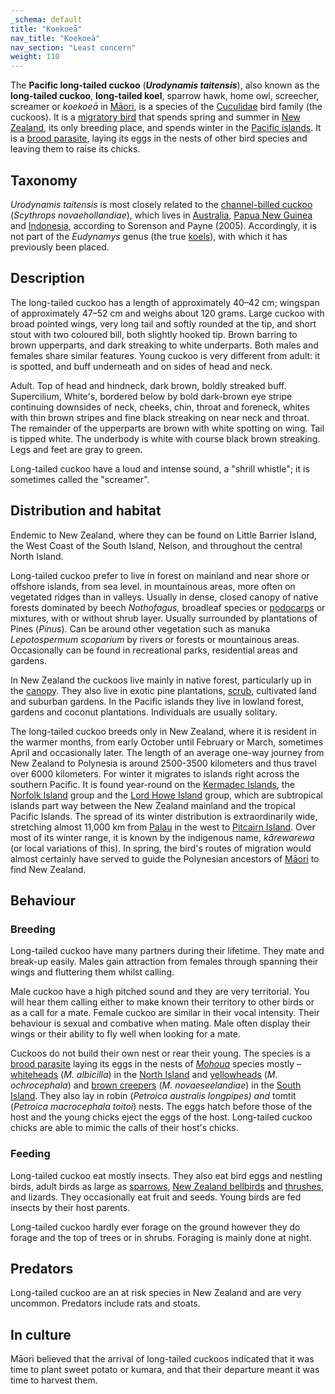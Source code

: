 ```yaml
---
_schema: default
title: "Koekoeā"
nav_title: "Koekoeā"
nav_section: "Least concern"
weight: 110
---
```

                                  



 

The **Pacific long-tailed cuckoo** (_**Urodynamis taitensis**_), also known as the **long-tailed cuckoo**, **long-tailed koel**, sparrow hawk, home owl, screecher, screamer or _koekoeā_ in [Māori](https://en.wikipedia.org/wiki/M%C4%81ori_language), is a species of the [Cuculidae](https://en.wikipedia.org/wiki/Cuculidae) bird family (the cuckoos). It is a [migratory bird](https://en.wikipedia.org/wiki/Bird_migration) that spends spring and summer in [New Zealand](https://en.wikipedia.org/wiki/New_Zealand), its only breeding place, and spends winter in the [Pacific islands](https://en.wikipedia.org/wiki/Pacific_islands). It is a [brood parasite](https://en.wikipedia.org/wiki/Brood_parasite), laying its eggs in the nests of other bird species and leaving them to raise its chicks.

Taxonomy
------------

_Urodynamis taitensis_ is most closely related to the [channel-billed cuckoo](https://en.wikipedia.org/wiki/Channel-billed_cuckoo) (_Scythrops novaehollandiae_), which lives in [Australia](https://en.wikipedia.org/wiki/Australia), [Papua New Guinea](https://en.wikipedia.org/wiki/Papua_New_Guinea) and [Indonesia](https://en.wikipedia.org/wiki/Indonesia), according to Sorenson and Payne (2005). Accordingly, it is not part of the _Eudynamys_ genus (the true [koels](https://en.wikipedia.org/wiki/Koel)), with which it has previously been placed.

Description
---------------

The long-tailed cuckoo has a length of approximately 40–42 cm; wingspan of approximately 47–52 cm and weighs about 120 grams. Large cuckoo with broad pointed wings, very long tail and softly rounded at the tip, and short stout with two coloured bill, both slightly hooked tip. Brown barring to brown upperparts, and dark streaking to white underparts. Both males and females share similar features. Young cuckoo is very different from adult: it is spotted, and buff underneath and on sides of head and neck.

Adult. Top of head and hindneck, dark brown, boldly streaked buff. Supercilium, White's, bordered below by bold dark-brown eye stripe continuing downsides of neck, cheeks, chin, throat and foreneck, whites with thin brown stripes and fine black streaking on near neck and throat. The remainder of the upperparts are brown with white spotting on wing. Tail is tipped white. The underbody is white with course black brown streaking. Legs and feet are gray to green.

Long-tailed cuckoo have a loud and intense sound, a "shrill whistle"; it is sometimes called the "screamer".

Distribution and habitat
----------------------------

Endemic to New Zealand, where they can be found on Little Barrier Island, the West Coast of the South Island, Nelson, and throughout the central North Island.

Long-tailed cuckoo prefer to live in forest on mainland and near shore or offshore islands, from sea level. in mountainous areas, more often on vegetated ridges than in valleys. Usually in dense, closed canopy of native forests dominated by beech _Nothofagus,_ broadleaf species or [podocarps](https://en.wikipedia.org/wiki/Podocarpaceae) or mixtures, with or without shrub layer. Usually surrounded by plantations of Pines (_Pinus_). Can be around other vegetation such as manuka _Lepotospermum scoparium_ by rivers or forests or mountainous areas. Occasionally can be found in recreational parks, residential areas and gardens.

In New Zealand the cuckoos live mainly in native forest, particularly up in the [canopy](https://en.wikipedia.org/wiki/Canopy_(biology)). They also live in exotic pine plantations, [scrub](https://en.wikipedia.org/wiki/Shrubland), cultivated land and suburban gardens. In the Pacific islands they live in lowland forest, gardens and coconut plantations. Individuals are usually solitary.

The long-tailed cuckoo breeds only in New Zealand, where it is resident in the warmer months, from early October until February or March, sometimes April and occasionally later. The length of an average one-way journey from New Zealand to Polynesia is around 2500-3500 kilometers  and thus travel over 6000 kilometers. For winter it migrates to islands right across the southern Pacific. It is found year-round on the [Kermadec Islands](https://en.wikipedia.org/wiki/Kermadec_Islands), the [Norfolk Island](https://en.wikipedia.org/wiki/Norfolk_Island) group and the [Lord Howe Island](https://en.wikipedia.org/wiki/Lord_Howe_Island) group, which are subtropical islands part way between the New Zealand mainland and the tropical Pacific Islands. The spread of its winter distribution is extraordinarily wide, stretching almost 11,000 km from [Palau](https://en.wikipedia.org/wiki/Palau) in the west to [Pitcairn Island](https://en.wikipedia.org/wiki/Pitcairn_Island). Over most of its winter range, it is known by the indigenous name, _kārewarewa_ (or local variations of this). In spring, the bird's routes of migration would almost certainly have served to guide the Polynesian ancestors of [Māori](https://en.wikipedia.org/wiki/M%C4%81ori_people) to find New Zealand.

Behaviour
-------------

### Breeding

Long-tailed cuckoo have many partners during their lifetime. They mate and break-up easily. Males gain attraction from females through spanning their wings and fluttering them whilst calling.

Male cuckoo have a high pitched sound and they are very territorial. You will hear them calling either to make known their territory to other birds or as a call for a mate. Female cuckoo are similar in their vocal intensity. Their behaviour is sexual and combative when mating. Male often display their wings or their ability to fly well when looking for a mate.

Cuckoos do not build their own nest or rear their young. The species is a [brood parasite](https://en.wikipedia.org/wiki/Brood_parasite) laying its eggs in the nests of _[Mohoua](https://en.wikipedia.org/wiki/Mohoua)_ species mostly – [whiteheads](https://en.wikipedia.org/wiki/Whitehead_(bird)) (_M. albicilla_) in the [North Island](https://en.wikipedia.org/wiki/North_Island) and [yellowheads](https://en.wikipedia.org/wiki/Yellowhead_(bird)) (_M. ochrocephala_) and [brown creepers](https://en.wikipedia.org/wiki/Pipipi) (_M. novaeseelandiae_) in the [South Island](https://en.wikipedia.org/wiki/South_Island). They also lay in robin (_Petroica australis longpipes) and_ tomtit (_Petroica macrocephala toitoi_) nests. The eggs hatch before those of the host and the young chicks eject the eggs of the host. Long-tailed cuckoo chicks are able to mimic the calls of their host's chicks.

### Feeding

Long-tailed cuckoo eat mostly insects. They also eat bird eggs and nestling birds, adult birds as large as [sparrows](https://en.wikipedia.org/wiki/Old_World_sparrow), [New Zealand bellbirds](https://en.wikipedia.org/wiki/New_Zealand_bellbird) and [thrushes](https://en.wikipedia.org/wiki/True_thrush), and lizards. They occasionally eat fruit and seeds. Young birds are fed insects by their host parents.

Long-tailed cuckoo hardly ever forage on the ground however they do forage and the top of trees or in shrubs. Foraging is mainly done at night.

Predators
-------------

Long-tailed cuckoo are an at risk species in New Zealand and are very uncommon. Predators include rats and stoats.

In culture
--------------

Māori believed that the arrival of long-tailed cuckoos indicated that it was time to plant sweet potato or kumara, and that their departure meant it was time to harvest them.

